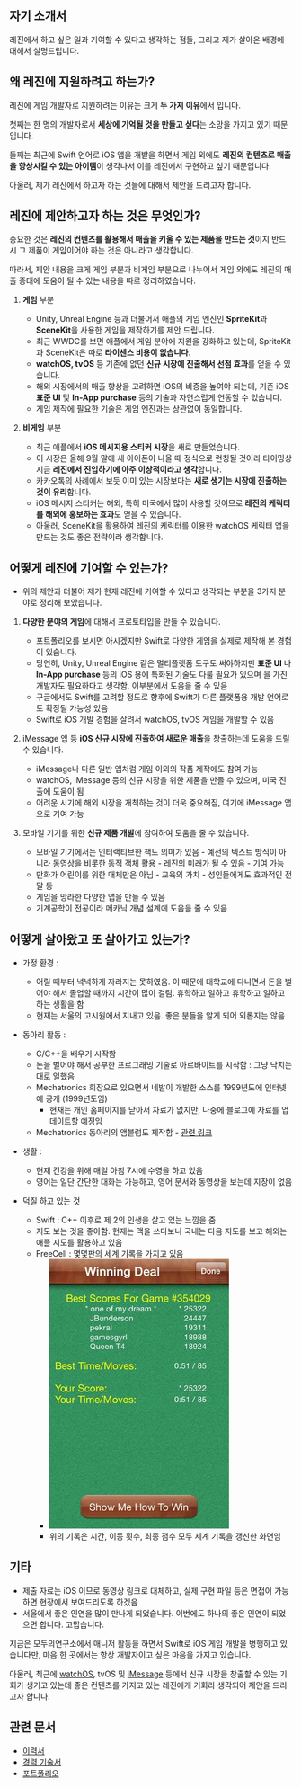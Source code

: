 ## 자기 소개서 

레진에서 하고 싶은 일과 기여할 수 있다고 생각하는 점들, 그리고 제가 살아온 배경에 대해서 설명드립니다.

## 왜 레진에 지원하려고 하는가?

레진에 게임 개발자로 지원하려는 이유는 크게 **두 가지 이유**에서 입니다. 

첫째는 한 명의 개발자로서 **세상에 기억될 것을 만들고 싶다**는 소망을 가지고 있기 때문입니다.

둘째는 최근에 Swift 언어로 iOS 앱을 개발을 하면서 게임 외에도 **레진의 컨텐츠로 매출을 향상시킬 수 있는 아이템**이 생각나서 이를 레진에서 구현하고 싶기 때문입니다.

아울러, 제가 레진에서 하고자 하는 것들에 대해서 제안을 드리고자 합니다. 

## 레진에 제안하고자 하는 것은 무엇인가?

중요한 것은 **레진의 컨텐츠를 활용해서 매출을 키울 수 있는 제품을 만드는 것**이지 반드시 그 제품이 게임이어야 하는 것은 아니라고 생각합니다. 

따라서, 제안 내용을 크게 게임 부분과 비게임 부분으로 나누어서 게임 외에도 레진의 매출 증대에 도움이 될 수 있는 내용을 따로 정리하였습니다.

1. **게임** 부분
	* Unity, Unreal Engine 등과 더불어서 애플의 게임 엔진인 **SpriteKit**과 **SceneKit**을 사용한 게임을 제작하기를 제안 드립니다.
	* 최근 WWDC를 보면 애플에서 게임 분야에 지원을 강화하고 있는데, SpriteKit과 SceneKit은 따로 **라이센스 비용이 없습니다**.
	* **watchOS, tvOS** 등 기존에 없던 **신규 시장에 진출해서 선점 효과**를 얻을 수 있습니다.
	* 해외 시장에서의 매출 향상을 고려하면 iOS의 비중을 높여야 되는데, 기존 iOS **표준 UI** 및 **In-App purchase** 등의 기술과 자연스럽게 연동할 수 있습니다.
	* 게임 제작에 필요한 기술은 게임 엔진과는 상관없이 동일합니다.
		
2. **비게임** 부분
	* 최근 애플에서 **iOS 메시지용 스티커 시장**을 새로 만들었습니다. 
	* 이 시장은 올해 9월 말에 새 아이폰이 나올 때 정식으로 런칭될 것이라 타이밍상 지금 **레진에서 진입하기에 아주 이상적이라고 생각**합니다.
	* 카카오톡의 사례에서 보듯 이미 있는 시장보다는 **새로 생기는 시장에 진출하는 것이 유리**합니다. 
	* iOS 메시지 스티커는 해외, 특히 미국에서 많이 사용할 것이므로 **레진의 케릭터를 해외에 홍보하는 효과**도 얻을 수 있습니다.
	* 아울러, SceneKit을 활용하여 레진의 케릭터를 이용한 watchOS 케릭터 앱을 만드는 것도 좋은 전략이라 생각합니다.

## 어떻게 레진에 기여할 수 있는가?

* 위의 제안과 더불어 제가 현재 레진에 기여할 수 있다고 생각되는 부분을 3가지 분야로 정리해 보았습니다.

1. **다양한 분야의 게임**에 대해서 프로토타입을 만들 수 있습니다.
	* 포트폴리오를 보시면 아시겠지만 Swift로 다양한 게임을 실제로 제작해 본 경험이 있습니다.
	* 당연히, Unity, Unreal Engine 같은 멀티플랫폼 도구도 써야하지만 **표준 UI** 나 **In-App purchase** 등의 iOS 용에 특화된 기술도 다룰 필요가 있으며 을 가진 개발자도 필요하다고 생각함, 이부분에서 도움을 줄 수 있음
	* 구글에서도 Swift를 고려할 정도로 향후에 Swift가 다른 플랫폼용 개발 언어로도 확장될 가능성 있음
	* Swift로 iOS 개발 경험을 살려서 watchOS, tvOS 게임을 개발할 수 있음
	
2. iMessage 앱 등 **iOS 신규 시장에 진출하여 새로운 매출**을 창출하는데 도움을 드릴 수 있습니다.
	* iMessage나 다른 일반 앱처럼 게임 이외의 작품 제작에도 참여 가능
	* watchOS, iMessage 등의 신규 시장을 위한 제품을 만들 수 있으며, 미국 진출에 도움이 됨	
	* 어려운 시기에 해외 시장을 개척하는 것이 더욱 중요해짐, 여기에 iMessage 앱으로 기여 가능
	
3. 모바일 기기를 위한 **신규 제품 개발**에 참여하여 도움을 줄 수 있습니다.
	* 모바일 기기에서는 인터랙티브한 책도 의미가 있음 - 예전의 텍스트 방식이 아니라 동영상을 비롯한 동적 객체 활용 - 레진의 미래가 될 수 있음 - 기여 가능
	* 만화가 어린이를 위한 매체만은 아님 - 교육의 가치 - 성인들에게도 효과적인 전달 등
	* 게임을 망라한 다양한 앱을 만들 수 있음
	* 기계공학이 전공이라 메카닉 개념 설계에 도움을 줄 수 있음


## 어떻게 살아왔고 또 살아가고 있는가?

* 가정 환경 : 
	* 어릴 때부터 넉넉하게 자라지는 못하였음. 이 때문에 대학교에 다니면서 돈을 벌어야 해서 졸업할 때까지 시간이 많이 걸림. 휴학하고 일하고 휴학하고 일하고 하는 생활을 함
	* 현재는 서울의 고시원에서 지내고 있음. 좋은 분들을 알게 되어 외롭지는 않음

* 동아리 활동 : 	
	* C/C++을 배우기 시작함
	* 돈을 벌어야 해서 공부한 프로그래밍 기술로 아르바이트를 시작함 : 그냥 닥치는 대로 일했음 
	* Mechatronics 회장으로 있으면서 네발이 개발한 소스를 1999년도에 인터넷에 공개 (1999년도임)
		* 현재는 개인 홈페이지를 닫아서 자료가 없지만, 나중에 블로그에 자료를 업데이트할 예정임
	* Mechatronics 동아리의 앰블럼도 제작함 - [관련 링크](http://mecha.namoweb.net/xe/CI)

* 생활 : 
	* 현재 건강을 위해 매일 아침 7시에 수영을 하고 있음
	* 영어는 일단 간단한 대화는 가능하고, 영어 문서와 동영상을 보는데 지장이 없음

* 덕질 하고 있는 것
	* Swift : C++ 이후로 제 2의 인생을 살고 있는 느낌을 줌
	* 지도 보는 것을 좋아함. 현재는 맥을 쓰다보니 국내는 다음 지도를 보고 해외는 애플 지도를 활용하고 있음
	* FreeCell : 몇몇판의 세계 기록을 가지고 있음
		* ![FreeCell](_assets/_FreeCell.jpg)
		* 위의 기록은 시간, 이동 횟수, 최종 점수 모두 세계 기록을 갱신한 화면임 	

## 기타 

* 제출 자료는 iOS 이므로 동영상 링크로 대체하고, 실제 구현 파일 등은 면접이 가능하면 현장에서 보여드리도록 하겠음
* 서울에서 좋은 인연을 많이 만나게 되었습니다. 이번에도 하나의 좋은 인연이 되었으면 합니다. 고맙습니다.

지금은 모두의연구소에서 매니저 활동을 하면서 Swift로 iOS 게임 개발을 병행하고 있습니다만, 마음 한 곳에서는 항상 개발자이고 싶은 마음을 가지고 있습니다.
	
아울러, 최근에 [watchOS](https://developer.apple.com/watchos/), tvOS 및 [iMessage](https://developer.apple.com/imessage/) 등에서 신규 시장을 창출할 수 있는 기회가 생기고 있는데 좋은 컨텐츠를 가지고 있는 레진에게 기회라 생각되어 제안을 드리고자 합니다.
	

## 관련 문서

* [이력서](2016-07-12-Resume.md)
* [경력 기술서](2016-07-21-Employment-Highlight.md)
* [포트폴리오](2016-07-21-Portfolio.md)